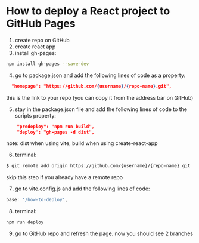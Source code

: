 # How to deploy a React project to GitHub Pages

1. create repo on GitHub
2. create react app
3. install gh-pages:

```bash
npm install gh-pages --save-dev
```

4. go to package.json and add the following lines of code as a property:

```json
  "homepage": "https://github.com/{username}/{repo-name}.git",
```

this is the link to your repo (you can copy it from the address bar on GitHub)

5. stay in the package.json file and add the following lines of code to the scripts property:

```json
    "predeploy": "npm run build",
    "deploy": "gh-pages -d dist",
```

note: dist when using vite, build when using create-react-app

6. terminal: 

```bash
$ git remote add origin https://github.com/{username}/{repo-name}.git
```

skip this step if you already have a remote repo

7. go to vite.config.js and add the following lines of code:

```js
base: '/how-to-deploy',
```

8. terminal:

```bash
npm run deploy
```

9. go to GitHub repo and refresh the page. now you should see 2 branches